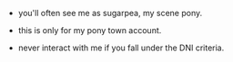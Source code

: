 

- you'll often see me as sugarpea, my scene pony.

- this is only for my pony town account.

- never interact with me if you fall under the DNI criteria.

